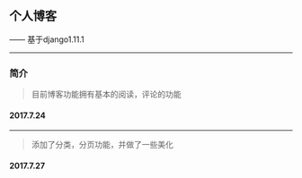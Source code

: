## 个人博客

—— 基于django1.11.1

----------
### 简介
> 目前博客功能拥有基本的阅读，评论的功能
#### 2017.7.24
----------
> 添加了分类，分页功能，并做了一些美化
#### 2017.7.27
